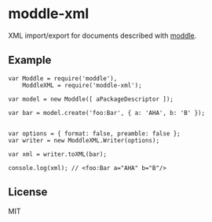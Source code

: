 # moddle-xml

XML import/export for documents described with [moddle](https://github.com/bpmn-io/moddle).

## Example

```
var Moddle = require('moddle'),
    ModdleXML = require('moddle-xml');

var model = new Moddle([ aPackageDescriptor ]);

var bar = model.create('foo:Bar', { a: 'AHA', b: 'B' });


var options = { format: false, preamble: false };
var writer = new ModdleXML.Writer(options);

var xml = writer.toXML(bar);

console.log(xml); // <foo:Bar a="AHA" b="B"/>

```


## License

MIT